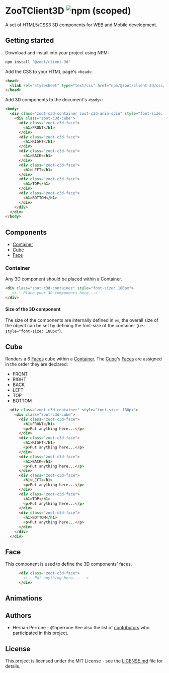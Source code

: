 # ZooTClient3D ![npm (scoped)](https://img.shields.io/npm/v/zoot/client-3d.svg)
A set of HTML5/CSS3 3D components for WEB and Mobile development.

## Getting started

Download and install into your project using NPM:

```bash
npm install '@zoot/client-3d'
```

Add the CSS to your HTML page's ```<head>```:

```html
<head>
  <link rel="stylesheet" type="text/css" href="npm/@zoot/client-3d/css/zoot_client_3d.css">
</head>
```

Add 3D components to the document's ```<body>```:

```html
<body>
  <div class="zoot-c3d-container zoot-c3d-anim-spin" style="font-size: 180px">
    <div class="zoot-c3d-cube">
      <div class="zoot-c3d-face">
        <h1>FRONT</h1>
      </div>
      <div class="zoot-c3d-face">
        <h1>RIGHT</h1>
      </div>
      <div class="zoot-c3d-face">
        <h1>BACK</h1>
      </div>
      <div class="zoot-c3d-face">
        <h1>LEFT</h1>
      </div>
      <div class="zoot-c3d-face">
        <h1>TOP</h1>
      </div>
      <div class="zoot-c3d-face">
        <h1>BOTTOM</h1>
      </div>
    </div>
  </div>
</body>
```

## Components
- [Container](#container)
- [Cube](#cube)
- [Face](#face)

### Container
Any 3D component should be placed within a Container.
```html
<div class="zoot-c3d-container" style="font-size: 180px">
   <!-- Place your 3D components here -->
</div>
```
#### Size of the 3D component
The size of the components are internally defined in ```em```, the overall size of the object can be set by defining the font-size of the container (i.e.: ```style="font-size: 180px"```).

## Cube
Renders a 6 [Faces](#Face) cube within a [Container](#Container). The [Cube](#Cube)'s [Faces](#Face) are assigned in the order they are declared:
- FRONT
- RIGHT
- BACK
- LEFT
- TOP
- BOTTOM

```html
  <div class="zoot-c3d-container" style="font-size: 180px">
    <div class="zoot-c3d-cube">
      <div class="zoot-c3d-face">
        <h1>FRONT</h1>
        <p>Put anything here...</p>
      </div>
      <div class="zoot-c3d-face">
        <h1>RIGHT</h1>
        <p>Put anything here...</p>
      </div>
      <div class="zoot-c3d-face">
        <h1>BACK</h1>
        <p>Put anything here...</p>
      </div>
      <div class="zoot-c3d-face">
        <h1>LEFT</h1>
        <p>Put anything here...</p>
      </div>
      <div class="zoot-c3d-face">
        <h1>TOP</h1>
        <p>Put anything here...</p>
      </div>
      <div class="zoot-c3d-face">
        <h1>BOTTOM</h1>
        <p>Put anything here...</p>
      </div>
    </div>
  </div>
```

## Face
This component is used to define the 3D components' faces.

```html
      <div class="zoot-c3d-face">
        <!-- Put anything here... -->
      </div>
```

## Animations


## Authors
- Hernan Perrone - @hperrone
See also the list of [contributors](../../graphs/contributors) who participated in this project.
  
## License
This project is licensed under the MIT License - see the [LICENSE.md](LICENSE.md) file for details.
